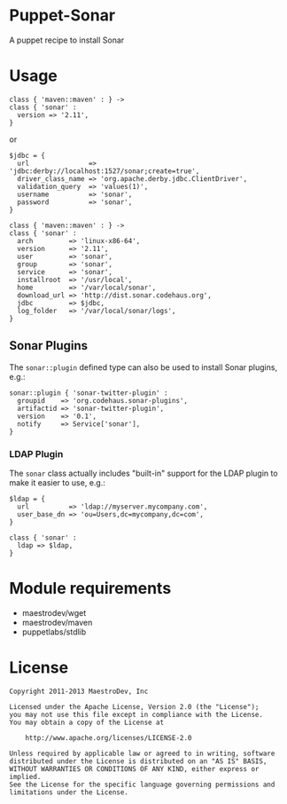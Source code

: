 Puppet-Sonar
============

A puppet recipe to install Sonar


# Usage

    class { 'maven::maven' : } ->
    class { 'sonar' :
      version => '2.11',
    }

or

    $jdbc = {
      url               => 'jdbc:derby://localhost:1527/sonar;create=true',
      driver_class_name => 'org.apache.derby.jdbc.ClientDriver',
      validation_query  => 'values(1)',
      username          => 'sonar',
      password          => 'sonar',
    }

    class { 'maven::maven' : } ->
    class { 'sonar' :
      arch         => 'linux-x86-64',
      version      => '2.11',
      user         => 'sonar',
      group        => 'sonar',
      service      => 'sonar',
      installroot  => '/usr/local',
      home         => '/var/local/sonar',
      download_url => 'http://dist.sonar.codehaus.org',
      jdbc         => $jdbc,
      log_folder   => '/var/local/sonar/logs',
    }


## Sonar Plugins

The `sonar::plugin` defined type can also be used to install Sonar plugins, e.g.:

    sonar::plugin { 'sonar-twitter-plugin' :
      groupid    => 'org.codehaus.sonar-plugins',
      artifactid => 'sonar-twitter-plugin',
      version    => '0.1',
      notify     => Service['sonar'],
    }
    

### LDAP Plugin

The `sonar` class actually includes "built-in" support for the LDAP plugin to make it easier to use, e.g.:

    $ldap = {
      url          => 'ldap://myserver.mycompany.com',
      user_base_dn => 'ou=Users,dc=mycompany,dc=com',
    }

    class { 'sonar' :
      ldap => $ldap,
    }


# Module requirements

* maestrodev/wget
* maestrodev/maven
* puppetlabs/stdlib

# License

    Copyright 2011-2013 MaestroDev, Inc

    Licensed under the Apache License, Version 2.0 (the "License");
    you may not use this file except in compliance with the License.
    You may obtain a copy of the License at

        http://www.apache.org/licenses/LICENSE-2.0

    Unless required by applicable law or agreed to in writing, software
    distributed under the License is distributed on an "AS IS" BASIS,
    WITHOUT WARRANTIES OR CONDITIONS OF ANY KIND, either express or implied.
    See the License for the specific language governing permissions and
    limitations under the License.
